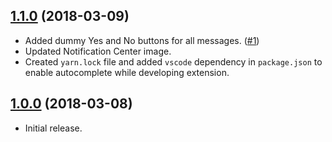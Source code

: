 ## [1.1.0](#) (2018-03-09)

* Added dummy Yes and No buttons for all messages. ([#1](https://github.com/svipben/vscode-notification-tester/issues/1))
* Updated Notification Center image.
* Created `yarn.lock` file and added `vscode` dependency in `package.json` to enable autocomplete while developing extension.

## [1.0.0](#) (2018-03-08)

* Initial release.
